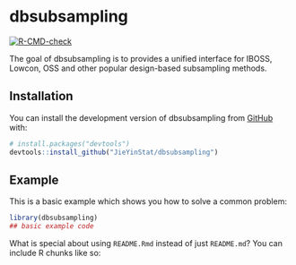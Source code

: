 
<!-- README.md is generated from README.Rmd. Please edit that file -->

# dbsubsampling

<!-- badges: start -->

[![R-CMD-check](https://github.com/JieYinStat/dbsubsampling/actions/workflows/R-CMD-check.yaml/badge.svg)](https://github.com/JieYinStat/dbsubsampling/actions/workflows/R-CMD-check.yaml)
<!-- badges: end -->

The goal of dbsubsampling is to provides a unified interface for IBOSS,
Lowcon, OSS and other popular design-based subsampling methods.

## Installation

You can install the development version of dbsubsampling from
[GitHub](https://github.com/) with:

``` r
# install.packages("devtools")
devtools::install_github("JieYinStat/dbsubsampling")
```

## Example

This is a basic example which shows you how to solve a common problem:

``` r
library(dbsubsampling)
## basic example code
```

What is special about using `README.Rmd` instead of just `README.md`?
You can include R chunks like so:
